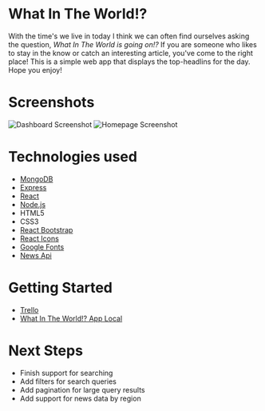 # What In The World!?

With the time's we live in today I think we can often find ourselves asking the question, *What In The World is going on!?* If you are someone who likes to stay in the know or catch an interesting article, you've come to the right place! This is a simple web app that displays the top-headlins for the day. Hope you enjoy!



# Screenshots

![Dashboard Screenshot](https://i.imgur.com/VYzGtcvm.png)
![Homepage Screenshot](https://i.imgur.com/kBOMoEcm.png)


# Technologies used
* [MongoDB](https://www.mongodb.com/)
* [Express](https://expressjs.com/)
* [React](https://reactjs.org/)
* [Node.js](https://nodejs.org/en/)
* HTML5
* CSS3
* [React Bootstrap](https://react-bootstrap.github.io/)
* [React Icons](https://react-icons.github.io/react-icons/)
* [Google Fonts](https://fonts.google.com/)
* [News Api](https://datanews.io/docs/headlines)


# Getting Started

* [Trello](https://trello.com/b/fzB5qpjU/what-in-the-world)
* [What In The World!? App Local](http://localhost:3000/)

# Next Steps

* Finish support for searching
* Add filters for search queries
* Add pagination for large query results
* Add support for news data by region 